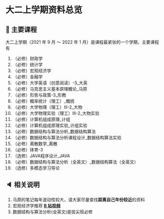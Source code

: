 # 大二上学期资料总览

## :book: 主要课程

大二上学期（2021 年 9 月 ～ 2022 年 1 月）是课程最紧张的一个学期，主要课程有

1. （必修）财政学
2. （必修）统计学
3. （必修）宏观经济学
4. （必修）金融学
5. （必修）大学英语（创意阅读）-3_大英
6. （必修）马克思主义基本原理概论_马原
7. （必修）形势与政策-3_形教
8. （必修）概率统计（理工）_概统
9. （必修）大学物理（理工）Ⅲ-2_大物
10. （必修）大学物理实验（理工）Ⅲ-2_大物实验
11. （必修）计算机组成原理_计组
12. （必修）计算机组成原理实验_计组实验
13. （必修）数据结构与算法分析_数据结构算法
14. （必修）数据结构与算法分析课程设计_数据结构算法实验
15. （必修）离散数学_离散
16. （必修）体育-3
17. （选修）JAVA程序设计_JAVA
18. （必修）数据结构与算法分析（全英文）_数据结构算法（全英文）
19. （选修）多模态学习导论



## :speaker: 相关说明

1. 马原的笔记每年波动性较大，请大家尽量查找**距离自己年份较近**的资料
2. 宏观经济学推荐 [**B 站视频**](https://www.bilibili.com/video/BV1GC4y117cm/?spm_id_from=333.337.search-card.all.click&vd_source=66823c3216b82637e31f708a5e627a0b)
3. 数据结构与算法分析(全英文)是拔尖班必修

